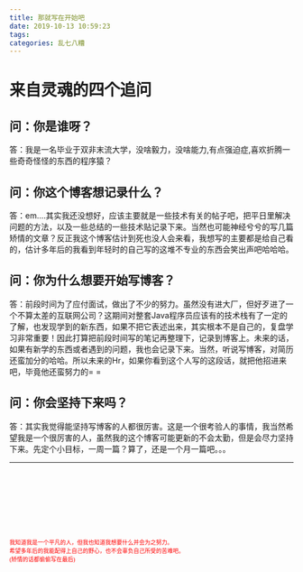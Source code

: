 ```yaml
---
title: 那就写在开始吧
date: 2019-10-13 10:59:23
tags:
categories: 乱七八糟
---
```

# 来自灵魂的四个追问

## 问：你是谁呀？

答：我是一名毕业于双非末流大学，没啥毅力，没啥能力,有点强迫症,喜欢折腾一些奇奇怪怪的东西的程序猿？

## 问：你这个博客想记录什么？

答：em....其实我还没想好，应该主要就是一些技术有关的帖子吧，把平日里解决问题的方法，以及一些总结的一些技术贴记录下来。当然也可能神经兮兮的写几篇矫情的文章？反正我这个博客估计到死也没人会来看，我想写的主要都是给自己看的，估计多年后的我看到年轻时的自己写的这堆不专业的东西会笑出声吧哈哈哈。
<!-- more -->
## 问：你为什么想要开始写博客？

答：前段时间为了应付面试，做出了不少的努力。虽然没有进大厂，但好歹进了一个不算太差的互联网公司？这期间对整套Java程序员应该有的技术栈有了一定的了解，也发现学到的新东西，如果不把它表述出来，其实根本不是自己的，复盘学习非常重要！因此打算把前段时间写的笔记再整理下，记录到博客上。未来的话，如果有新学的东西或者遇到的问题，我也会记录下来。当然，听说写博客，对简历还蛮加分的哈哈。所以未来的Hr，如果你看到这个人写的这段话，就把他招进来吧，毕竟他还蛮努力的= =

## 问：你会坚持下来吗？

答：其实我觉得能坚持写博客的人都很厉害。这是一个很考验人的事情，我当然希望我是一个很厉害的人，虽然我的这个博客可能更新的不会太勤，但是会尽力坚持下来。先定个小目标，一周一篇？算了，还是一个月一篇吧。。。

<hr>
<br><br><br><br><br><br><br>
<font face="黑体" color="red" size=1>
我知道我是一个平凡的人，但我也知道我想要什么并会为之努力。<Br>
希望多年后的我能配得上自己的野心，也不会辜负自己所受的苦难吧。<Br>
(矫情的话都偷偷写在最后)
</font>
